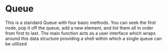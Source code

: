 # Queue
This is a standard Queue with four basic methods. You can seek the first node, pop it off the queue, add a new element, and list them all in order from first to last. The main function acts as a user interface which wraps around this data structure providing a shell within which a single queue can be utilized 
